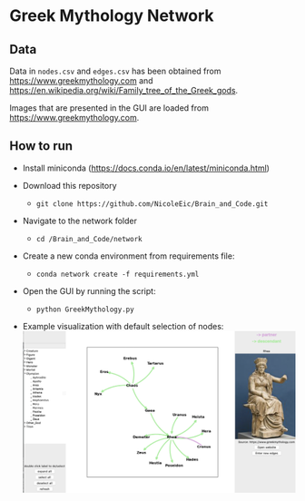 # Greek Mythology Network

## Data
Data in `nodes.csv` and `edges.csv` has been obtained from https://www.greekmythology.com and https://en.wikipedia.org/wiki/Family_tree_of_the_Greek_gods.

Images that are presented in the GUI are loaded from https://www.greekmythology.com.

## How to run
* Install miniconda (https://docs.conda.io/en/latest/miniconda.html)
* Download this repository
    - `git clone https://github.com/NicoleEic/Brain_and_Code.git`
* Navigate to the network folder
    - `cd /Brain_and_Code/network`
* Create a new conda environment from requirements file:
    - `conda network create -f requirements.yml`
* Open the GUI by running the script:
    - `python GreekMythology.py`

* Example visualization with default selection of nodes:
![Example Image](screenshot.png)

